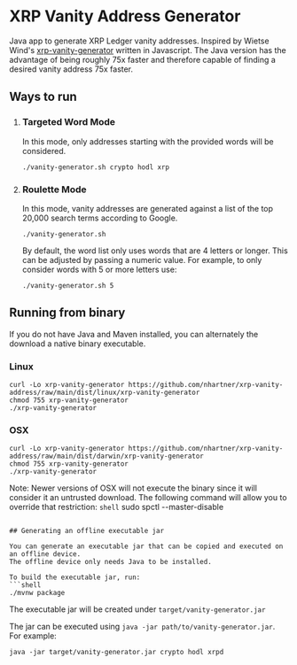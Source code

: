 # XRP Vanity Address Generator

Java app to generate XRP Ledger vanity addresses. Inspired by Wietse
Wind's [xrp-vanity-generator](https://github.com/WietseWind/xrp-vanity-generator)
written in Javascript. The Java version has the advantage of being roughly 75x faster and therefore
capable of finding a desired vanity address 75x faster.

## Ways to run

1. ### Targeted Word Mode
   In this mode, only addresses starting with the provided words will be considered.
   ```shell
   ./vanity-generator.sh crypto hodl xrp
   ```

1. ### Roulette Mode

   In this mode, vanity addresses are generated against a list of the top 20,000 search terms
   according to Google.
   ```shell
   ./vanity-generator.sh
   ```
   By default, the word list only uses words that are 4 letters or longer. This can be adjusted by
   passing a numeric value. For example, to only consider words with 5 or more letters use:
   ```shell
   ./vanity-generator.sh 5
   ```

## Running from binary

If you do not have Java and Maven installed, you can alternately the download a native binary executable.

### Linux
```shell
curl -Lo xrp-vanity-generator https://github.com/nhartner/xrp-vanity-address/raw/main/dist/linux/xrp-vanity-generator
chmod 755 xrp-vanity-generator
./xrp-vanity-generator
```

### OSX
```shell
curl -Lo xrp-vanity-generator https://github.com/nhartner/xrp-vanity-address/raw/main/dist/darwin/xrp-vanity-generator
chmod 755 xrp-vanity-generator
./xrp-vanity-generator
```
Note: Newer versions of OSX will not execute the binary since it will consider it an untrusted download. The following command
will allow you to override that restriction:
```shell```
sudo spctl --master-disable
```

## Generating an offline executable jar

You can generate an executable jar that can be copied and executed on an offline device.
The offline device only needs Java to be installed.

To build the executable jar, run:
```shell
./mvnw package
```

The executable jar will be created under `target/vanity-generator.jar`

The jar can be executed using `java -jar path/to/vanity-generator.jar`. For example:
```shell
java -jar target/vanity-generator.jar crypto hodl xrpd
```

